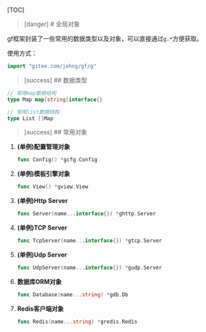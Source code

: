 
[TOC]


>[danger] # 全局对象

gf框架封装了一些常用的数据类型以及对象，可以直接通过```g.*```方便获取。

使用方式：
```go
import "gitee.com/johng/gf/g"
```

>[success] ## 数据类型
```go
// 常用map数据结构
type Map map[string]interface{}

// 常用list数据结构
type List []Map
```

>[success] ## 常用对象

1. **(单例)配置管理对象**
	```go
    func Config() *gcfg.Config
    ```
3. **(单例)模板引擎对象**
	```go
    func View() *gview.View
    ```
5. **(单例)Http Server**
	```go
    func Server(name...interface{}) *ghttp.Server
    ```
7. **(单例)TCP Server**
	```go
    func TcpServer(name...interface{}) *gtcp.Server
    ```
9. **(单例)Udp Server**
	```go
    func UdpServer(name...interface{}) *gudp.Server
    ```
11. **数据库ORM对象**
	```go
    func Database(name...string) *gdb.Db
    ```
13. **Redis客户端对象**
	```go
    func Redis(name...string) *gredis.Redis
    ```

